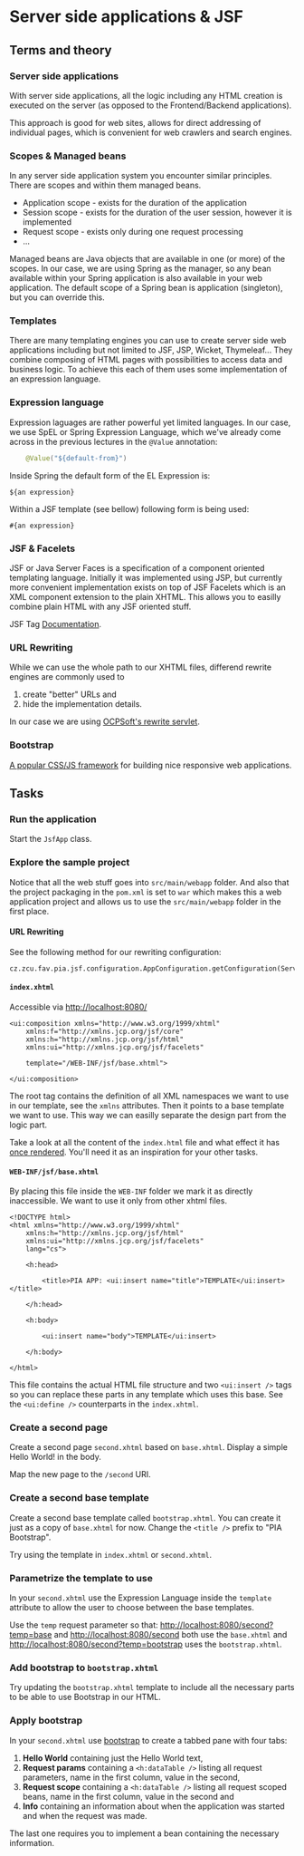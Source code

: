 # Server side applications & JSF

## Terms and theory

### Server side applications

With server side applications, all the logic including any HTML creation
is executed on the server (as opposed to the Frontend/Backend applications).

This approach is good for web sites, allows for direct addressing of individual pages,
which is convenient for web crawlers and search engines.

### Scopes & Managed beans

In any server side application system you encounter similar principles. There are scopes and
within them managed beans.

* Application scope - exists for the duration of the application
* Session scope - exists for the duration of the user session, however it is implemented
* Request scope - exists only during one request processing
* ...

Managed beans are Java objects that are available in one (or more) of the scopes. In our case,
we are using Spring as the manager, so any bean available within your Spring application is also
available in your web application. The default scope of a Spring bean is application (singleton),
but you can override this.

### Templates

There are many templating engines you can use to create server side web applications including
but not limited to JSF, JSP, Wicket, Thymeleaf... They combine composing of HTML pages with
possibilities to access data and business logic. To achieve this each of them uses some implementation
of an expression language.

### Expression language

Expression laguages are rather powerful yet limited languages. In our case, we use SpEL or Spring Expression
Language, which we've already come across in the previous lectures in the `@Value` annotation:

```Java
	@Value("${default-from}")
```

Inside Spring the default form of the EL Expression is:

```
${an expression}
```

Within a JSF template (see bellow) following form is being used:

```
#{an expression}
```

### JSF & Facelets

JSF or Java Server Faces is a specification of a component oriented templating language.
Initially it was implemented using JSP, but currently more convenient implementation exists
on top of JSF Facelets which is an XML component extension to the plain XHTML. This allows
you to easilly combine plain HTML with any JSF oriented stuff.

JSF Tag [Documentation](https://javaee.github.io/glassfish/doc/5.0/vdldoc/).

### URL Rewriting

While we can use the whole path to our XHTML files, differend rewrite engines are commonly used
to

1. create "better" URLs and
2. hide the implementation details.

In our case we are using [OCPSoft's rewrite servlet](https://www.ocpsoft.org/rewrite/docs/).

### Bootstrap

[A popular CSS/JS framework](https://getbootstrap.com/docs/4.5/getting-started/introduction/) for building nice responsive web applications.

## Tasks

### Run the application

Start the `JsfApp` class.

### Explore the sample project

Notice that all the web stuff goes into `src/main/webapp` folder. And also that the project 
packaging in the `pom.xml` is set to `war` which makes this a web application project and
allows us to use the `src/main/webapp` folder in the first place.

#### URL Rewriting

See the following method for our rewriting configuration:

```
cz.zcu.fav.pia.jsf.configuration.AppConfiguration.getConfiguration(ServletContext)
```

#### `index.xhtml`

Accessible via [http://localhost:8080/](http://localhost:8080/)

```
<ui:composition xmlns="http://www.w3.org/1999/xhtml"
	xmlns:f="http://xmlns.jcp.org/jsf/core"
	xmlns:h="http://xmlns.jcp.org/jsf/html"
	xmlns:ui="http://xmlns.jcp.org/jsf/facelets"
	
	template="/WEB-INF/jsf/base.xhtml">

</ui:composition>
```

The root tag contains the definition of all XML namespaces we want to use in our template,
see the `xmlns` attributes. Then it points to a base template we want to use. This way
we can easilly separate the design part from the logic part.

Take a look at all the content of the `index.html` file and what effect it has
[once rendered](http://localhost:8080/). You'll need it as an inspiration for your other tasks.

#### `WEB-INF/jsf/base.xhtml`

By placing this file inside the `WEB-INF` folder we mark it as directly inaccessible. We want
to use it only from other xhtml files.

```
<!DOCTYPE html>
<html xmlns="http://www.w3.org/1999/xhtml"
	xmlns:h="http://xmlns.jcp.org/jsf/html"
	xmlns:ui="http://xmlns.jcp.org/jsf/facelets"
	lang="cs">
	
	<h:head>
	
		<title>PIA APP: <ui:insert name="title">TEMPLATE</ui:insert></title>
	
	</h:head>
	
	<h:body>
	
		<ui:insert name="body">TEMPLATE</ui:insert>
		
	</h:body>
	
</html>
```

This file contains the actual HTML file structure and two `<ui:insert />` tags so 
you can replace these parts in any template which uses this base. See the `<ui:define />` counterparts
in the `index.xhtml`.

### Create a second page

Create a second page `second.xhtml` based on `base.xhtml`. Display a simple Hello World! in the body.

Map the new page to the `/second` URI.

### Create a second base template

Create a second base template called `bootstrap.xhtml`. You can create it just as a copy
of `base.xhtml` for now. Change the `<title />` prefix to "PIA Bootstrap".

Try using the template in `index.xhtml` or `second.xhtml`.

### Parametrize the template to use

In your `second.xhtml` use the Expression Language inside the `template` attribute to allow the user to 
choose between the base templates.

Use the `temp` request parameter so that:
[http://localhost:8080/second?temp=base](http://localhost:8080/second?temp=base) and
[http://localhost:8080/second](http://localhost:8080/second) both use the `base.xhtml` and
[http://localhost:8080/second?temp=bootstrap](http://localhost:8080/second?temp=bootstrap)
uses the `bootstrap.xhtml`.

### Add bootstrap to `bootstrap.xhtml`

Try updating the `bootstrap.xhtml` template to include all the necessary parts to be able
to use Bootstrap in our HTML.

### Apply bootstrap

In your `second.xhtml` use [bootstrap](https://getbootstrap.com/docs/4.5/components/list-group/#javascript-behavior) to create 
a tabbed pane with four tabs:

1. **Hello World** containing just the Hello World text,
2. **Request params** containing a `<h:dataTable />` listing all request parameters, name in the
first column, value in the second,
3. **Request scope** containing a `<h:dataTable />` listing all request scoped beans, name in the
first column, value in the second and
4. **Info** containing an information about when the application was started and when the request
was made.

The last one requires you to implement a bean containing the necessary information.
